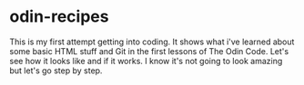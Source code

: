 # odin-recipes
This is my first attempt getting into coding. It shows what i've learned about some basic HTML stuff and Git in the first lessons of The Odin Code. Let's see how it looks like and if it works. I know it's not going to look amazing but let's go step by step.